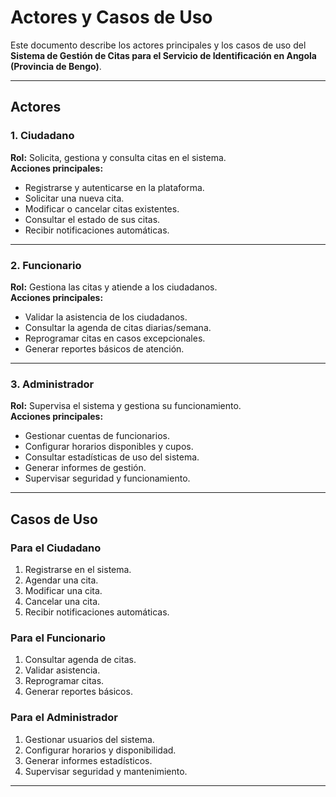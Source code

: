 # Actores y Casos de Uso

Este documento describe los actores principales y los casos de uso del **Sistema de Gestión de Citas para el Servicio de Identificación en Angola (Provincia de Bengo)**.

---

## Actores

### 1. Ciudadano
**Rol:** Solicita, gestiona y consulta citas en el sistema.  
**Acciones principales:**
- Registrarse y autenticarse en la plataforma.  
- Solicitar una nueva cita.  
- Modificar o cancelar citas existentes.  
- Consultar el estado de sus citas.  
- Recibir notificaciones automáticas.  

---

### 2. Funcionario
**Rol:** Gestiona las citas y atiende a los ciudadanos.  
**Acciones principales:**
- Validar la asistencia de los ciudadanos.  
- Consultar la agenda de citas diarias/semana.  
- Reprogramar citas en casos excepcionales.  
- Generar reportes básicos de atención.  

---

### 3. Administrador
**Rol:** Supervisa el sistema y gestiona su funcionamiento.  
**Acciones principales:**
- Gestionar cuentas de funcionarios.  
- Configurar horarios disponibles y cupos.  
- Consultar estadísticas de uso del sistema.  
- Generar informes de gestión.  
- Supervisar seguridad y funcionamiento.  

---

## Casos de Uso

### Para el Ciudadano
1. Registrarse en el sistema.  
2. Agendar una cita.  
3. Modificar una cita.  
4. Cancelar una cita.  
5. Recibir notificaciones automáticas.  

### Para el Funcionario
1. Consultar agenda de citas.  
2. Validar asistencia.  
3. Reprogramar citas.  
4. Generar reportes básicos.  

### Para el Administrador
1. Gestionar usuarios del sistema.  
2. Configurar horarios y disponibilidad.  
3. Generar informes estadísticos.  
4. Supervisar seguridad y mantenimiento.  

---



